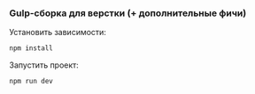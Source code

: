 ### Gulp-сборка для верстки (+ дополнительные фичи)

Установить зависимости:

```sh
npm install
```

Запустить проект:

```sh
npm run dev
```
